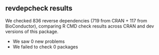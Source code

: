 ## revdepcheck results

We checked 836 reverse dependencies (719 from CRAN + 117 from BioConductor), comparing R CMD check results across CRAN and dev versions of this package.

 * We saw 0 new problems
 * We failed to check 0 packages
